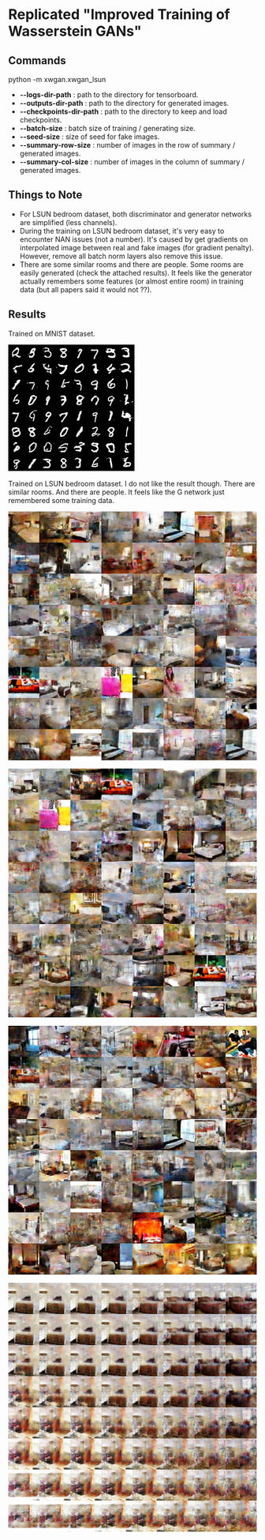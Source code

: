 # Replicated "Improved Training of Wasserstein GANs"

## Commands
python -m xwgan.xwgan_lsun

* **--logs-dir-path** : path to the directory for tensorboard.
* **--outputs-dir-path** : path to the directory for generated images.
* **--checkpoints-dir-path** : path to the directory to keep and load checkpoints.
* **--batch-size** : batch size of training / generating size.
* **--seed-size** : size of seed for fake images.
* **--summary-row-size** : number of images in the row of summary / generated images.
* **--summary-col-size** : number of images in the column of summary / generated images.

## Things to Note
* For LSUN bedroom dataset, both discriminator and generator networks are simplified (less channels).
* During the training on LSUN bedroom dataset, it's very easy to encounter NAN issues (not a number). It's caused by get gradients on interpolated image between real and fake images (for gradient penalty). However, remove all batch norm layers also remove this issue.
* There are some similar rooms and there are people. Some rooms are easily generated (check the attached results). It feels like the generator actually remembers some features (or almost entire room) in training data (but all papers said it would not ??).

## Results

Trained on MNIST dataset.

![mnist](../assets/xwgan_mnist.png)

Trained on LSUN bedroom dataset. I do not like the result though. There are similar rooms. And there are people. It feels like the G network just remembered some training data.

![LSUN beedroom 100501 steps](../assets/xwgan_lsun_100501.png)

![LSUN beedroom 101001 steps](../assets/xwgan_lsun_101001.png)

![LSUN beedroom 101501 steps](../assets/xwgan_lsun_101501.png)

![LSUN bedroom interpolated](../assets/xwgan_lsun_interpolated.png)
